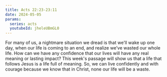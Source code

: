 ```yaml
---
title: Acts 22:23-23:11
date: 2024-05-05
params:
  series: acts
  youtubeId: jheleUBmGL0
---
```


For many of us, a nightmare situation we dread is that we'll wake up one day, when our life is coming to an end, and realize we’ve wasted our whole life. How can we have any confidence that our lives will have any real meaning or lasting impact? This week's passage will show us that a life that follows Jesus is a life full of meaning. So, we can live confidently and with courage because we know that in Christ, none our life will be a waste.
